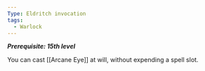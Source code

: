 ```yaml
---
Type: Eldritch invocation
tags:
  - Warlock
---
```

**_Prerequisite: 15th level_**

You can cast [[Arcane Eye]] at will, without expending a spell slot.